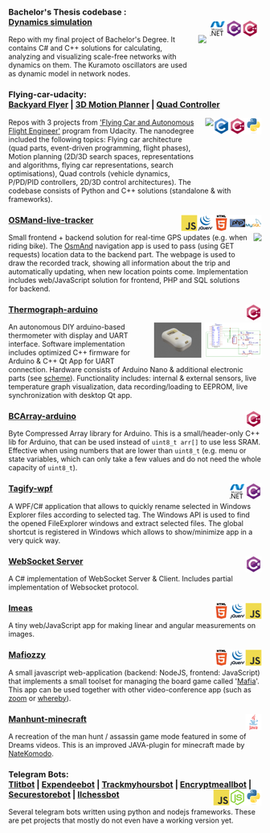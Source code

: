 ### <span>Bachelor's Thesis codebase :<br>[Dynamics simulation](https://github.com/wi1k1n/simulation-dynamic-systems)</span><span style="float: right; margin: 7px;"><img src="assets/img/icons/dot-net.svg" height="32"><img src="assets/img/icons/csharp.svg" height="32"><img src="assets/img/icons/cplusplus.svg" height="32"></span>

[<img src="assets/img/SFNWOsc.gif" height="125" align="right" style="margin-left: 7px;">](https://github.com/wi1k1n/simulation-dynamic-systems)
Repo with my final project of Bachelor's Degree. It contains C# and C++ solutions for calculating, analyzing and visualizing scale-free networks with dynamics on them. The Kuramoto oscillators are used as dynamic model in network nodes.


### Flying-car-udacity:<br>[Backyard Flyer](https://github.com/wi1k1n/udacity_flying_car_proj1) | [3D Motion Planner](https://github.com/wi1k1n/udacity_flying_car_proj2) | [Quad Controller](https://github.com/wi1k1n/udacity_flying_car_proj3)
<span style="float: right;"><img src="assets/img/icons/c.svg" height="32"><img src="assets/img/icons/cplusplus.svg" height="32"><img src="assets/img/icons/python.svg" height="32"></span>

[<img src="https://raw.githubusercontent.com/wi1k1n/udacity_flying_car_proj3/master/img/5_TrajectoryFollow.gif" height="130" align="right" style="margin-left: 7px;">](https://github.com/wi1k1n/udacity_flying_car_proj3#scenario-5_trajectoryfollow)
Repos with 3 projects from ['Flying Car and Autonomous Flight Engineer'](https://www.udacity.com/course/flying-car-nanodegree--nd787) program from Udacity. The nanodegree included the following topics: Flying car architecture (quad parts, event-driven programming, flight phases), Motion planning (2D/3D search spaces, representations and algorithms, flying car representations, search optimisations), Quad controls (vehicle dynamics, P/PD/PID controllers, 2D/3D control architectures). The codebase consists of Python and C++ solutions (standalone & with frameworks).


### [OSMand-live-tracker](https://github.com/wi1k1n/osmand-live-tracker)<span style="float: right;"><img src="assets/img/icons/javascript.svg" height="32"><img src="assets/img/icons/jquery.svg" height="32"><img src="assets/img/icons/html5.svg" height="32"><img src="assets/img/icons/php.svg" height="32"><img src="assets/img/icons/mysql.svg" height="32"></span>

[<img src="https://github.com/wi1k1n/osmand-live-tracker/raw/master/img/screenshot.jpg" height="100" align="right" style="margin-left: 7px;">](http://batukah.000webhostapp.com/osholm/v2.0/)
Small frontend + backend solution for real-time GPS updates (e.g. when riding bike). The [OsmAnd](https://github.com/osmandapp/Osmand) navigation app is used to pass (using GET requests) location data to the backend part. The webpage is used to draw the recorded track, showing all information about the trip and automatically updating, when new location points come. Implementation includes web/JavaScript solution for frontend, PHP and SQL solutions for backend.


### [Thermograph-arduino](https://github.com/wi1k1n/thermograph-arduino)<span style="float: right;"><img src="assets/img/icons/cplusplus.svg" height="32"></span>

[<img src="https://raw.githubusercontent.com/wi1k1n/thermograph-arduino/main/hardware/scheme.png" height="70" align="right" style="margin-left: 7px;">
<img src="https://github.com/wi1k1n/thermograph-arduino/raw/main/hardware/model.png" height="70" align="right" style="margin-left: 7px;">](https://github.com/wi1k1n/thermograph-arduino#wiring)
An autonomous DIY arduino-based thermometer with display and UART interface. Software implementation includes optimized C++ firmware for Arduino & C++ Qt App for UART connection. Hardware consists of Arduino Nano & additional electronic parts (see [scheme](https://raw.githubusercontent.com/wi1k1n/thermograph-arduino/main/hardware/scheme.png)). Functionality includes: internal & external sensors, live temperature graph visualization, data recording/loading to EEPROM, live synchronization with desktop Qt app.


### [BCArray-arduino](https://github.com/wi1k1n/bcarray-arduino)<span style="float: right;"><img src="assets/img/icons/cplusplus.svg" height="32"></span>

Byte Compressed Array library for Arduino. This is a small/header-only C++ lib for Arduino, that can be used instead of `uint8_t arr[]` to use less SRAM. Effective when using numbers that are lower than `uint8_t` (e.g. menu or state variables, which can only take a few values and do not need the whole capacity of `uint8_t`).


### [Tagify-wpf](https://github.com/wi1k1n/wpf-tagify)<span style="float: right;"><img src="assets/img/icons/dot-net.svg" height="32"><img src="assets/img/icons/csharp.svg" height="32"></span>

A WPF/C# application that allows to quickly rename selected in Windows Explorer files according to selected tag. The Windows API is used to find the opened FileExplorer windows and extract selected files. The global shortcut is registered in Windows which allows to show/minimize app in a very quick way.


### [WebSocket Server](https://github.com/wi1k1n/WebSocketServer)<span style="float: right;"><img src="assets/img/icons/csharp.svg" height="32"></span>

A C# implementation of WebSocket Server & Client. Includes partial implementation of Websocket protocol.


### [Imeas](https://github.com/wi1k1n/imeas)<span style="float: right;"><img src="assets/img/icons/html5.svg" height="32"><img src="assets/img/icons/jquery.svg" height="32"><img src="assets/img/icons/javascript.svg" height="32"></span>

A tiny web/JavaScript app for making linear and angular measurements on images.


### [Mafiozzy](https://github.com/wi1k1n/mafiozzy)<span style="float: right;"><img src="assets/img/icons/html5.svg" height="32"><img src="assets/img/icons/jquery.svg" height="32"><img src="assets/img/icons/javascript.svg" height="32"></span>

A small javascript web-application (backend: NodeJS, frontend: JavaScript) that implements a small toolset for managing the board game called '[Mafia](https://en.wikipedia.org/wiki/Mafia_(party_game))'. This app can be used together with other video-conference app (such as [zoom](https://zoom.us/) or [whereby](https://whereby.com/)).


### [Manhunt-minecraft](https://github.com/wi1k1n/DreamManHunt)<span style="float: right;"><img src="assets/img/icons/java.svg" height="32"></span>

A recreation of the man hunt / assassin game mode featured in some of Dreams videos. This is an improved JAVA-plugin for minecraft made by [NateKomodo](https://github.com/NateKomodo/DreamManHunt).


### Telegram Bots:<br>[Tlitbot](https://github.com/wi1k1n/tlitbot) | [Expendeebot](https://github.com/wi1k1n/expendeebot) | [Trackmyhoursbot](https://github.com/wi1k1n/telegram-trackmyhoursbot) | [Encryptmeallbot](https://github.com/wi1k1n/encryptmeallbot) | [Securestorebot](https://github.com/wi1k1n/securestorebot) | [Ilchessbot](https://github.com/wi1k1n/IlChess)<span style="float: right;"><img src="assets/img/icons/javascript.svg" height="32"><img src="assets/img/icons/nodejs.svg" height="32"><img src="assets/img/icons/python.svg" height="32"></span>

Several telegram bots written using python and nodejs frameworks. These are pet projects that mostly do not even have a working version yet.
